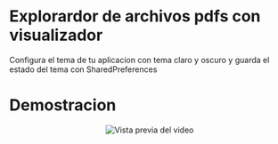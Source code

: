 # Explorardor de archivos pdfs con visualizador 
Configura el tema de tu aplicacion con tema claro y oscuro y guarda el estado del tema con SharedPreferences 


# Demostracion
<p align="center">
  <img src="./files_pdfs" alt="Vista previa del video" />
</p>




